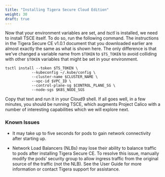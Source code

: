```yaml
---
title: "Installing Tigera Secure Cloud Edition"
weight: 30
draft: true
---
```

Now that your environment variables are set, and _tsctl_ is installed, we need to install TSCE itself.  To do so, run the following command.  The instructions in the Tigera Secure CE v1.0.1 document that you downloaded earlier are almost exactly the same as what is shown here.  The only difference is that we've changed a variable name from ```$TOKEN``` to ```$TS_TOKEN``` to avoid colliding with other ```$TOKEN``` variables that might be set in your environment.
```
tsctl install --token $TS_TOKEN \
            --kubeconfig ~/.kube/config \
            --cluster-name $CLUSTER_NAME \
            --vpc-id $VPC_ID \
            --control-plane-sg $CONTROL_PLANE_SG \
            --node-sgs $K8S_NODE_SGS
```

Copy that text and run it in your Cloud9 shell.  If all goes well, in a few minutes, you should be running TSCE, which augments Project Calico with a number of interesting capabilities which we will explore next.

### Known Issues

* It may take up to five seconds for pods to gain network connectivity after starting up.

* Network Load Balancers (NLBs) may lose their ability to balance traffic to pods after installing Tigera Secure CE. To resolve this issue, manually modify the pods’ security group to allow ingress traffic from the original source of the traffic (not the NLB). See the User Guide for more information or contact Tigera support for assistance.
